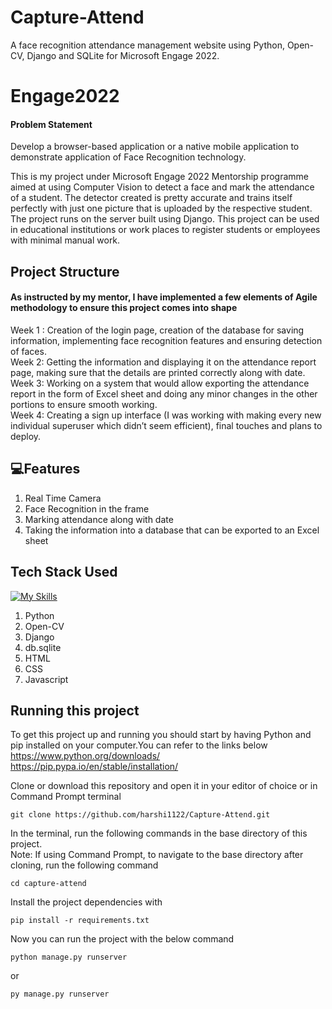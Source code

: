 # Capture-Attend
A face recognition attendance management website using Python, Open-CV, Django and SQLite for Microsoft Engage 2022.

# Engage2022
 #### Problem Statement
Develop a browser-based application or a native mobile application to demonstrate application of Face Recognition technology. <br>

 This is my project under Microsoft Engage 2022 Mentorship programme aimed at using Computer Vision to detect a face and mark the attendance of a student. The detector created is pretty   accurate and trains itself perfectly with just one picture that is uploaded by the respective student. The project runs on the server built using Django.
 This project can be used in educational institutions or work places to register students or employees with minimal manual work.
 
 ## Project Structure
  #### As instructed by my mentor, I have implemented a few elements of Agile methodology to ensure this project comes into shape
  Week 1 : Creation of the login page, creation of the database for saving information, implementing face recognition features and ensuring detection of faces.
  <br> Week 2: Getting the information and displaying it on the attendance report page, making sure that the details are printed correctly along with date.
<br> Week 3: Working on a system that would allow exporting the attendance report in the form of Excel sheet and doing any minor changes in the other portions to ensure smooth working.
<br> Week 4: Creating a sign up interface (I was working with making every new individual superuser which didn’t seem efficient), final touches and plans to deploy.

 ## 💻Features
 1. Real Time Camera
 2. Face Recognition in the frame
 3. Marking attendance along with date
4. Taking the information into a database that can be exported to an Excel sheet

 ## Tech Stack Used
 [![My Skills](https://skills.thijs.gg/icons?i=python,js,html,css,django)](https://skills.thijs.gg)
 1. Python 
 2. Open-CV
 3. Django
 4. db.sqlite
 5. HTML
 6. CSS
 7. Javascript 
 
 
## Running this project

To get this project up and running you should start by having Python and pip installed on your computer.You can refer to the links below <br>
https://www.python.org/downloads/ <br>
https://pip.pypa.io/en/stable/installation/ <br>

Clone or download this repository and open it in your editor of choice or in Command Prompt terminal
```
git clone https://github.com/harshi1122/Capture-Attend.git
```
In the terminal, run the following commands in the base directory of this project.<br> 
Note: If using Command Prompt, to navigate to the base directory after cloning, run the following command
```
cd capture-attend
```
Install the project dependencies with
```
pip install -r requirements.txt
```
Now you can run the project with the below command
```
python manage.py runserver
```
or
```
py manage.py runserver
```



